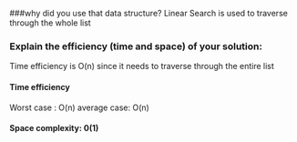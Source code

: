 ###why did you use that data structure?
Linear Search is used to traverse through the whole list


### Explain the efficiency (time and space) of your solution:
Time efficiency is O(n) since it needs to traverse through the entire list
#### Time efficiency

Worst case : O(n)
average case: O(n) 

#### Space complexity: 0(1)